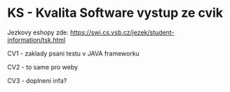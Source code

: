 # KS - Kvalita Software vystup ze cvik

Jezkovy eshopy zde:
https://swi.cs.vsb.cz/jezek/student-information/tsk.html

CV1 - zaklady psani testu v JAVA frameworku

CV2 - to same pro weby

CV3 - doplneni infa?

